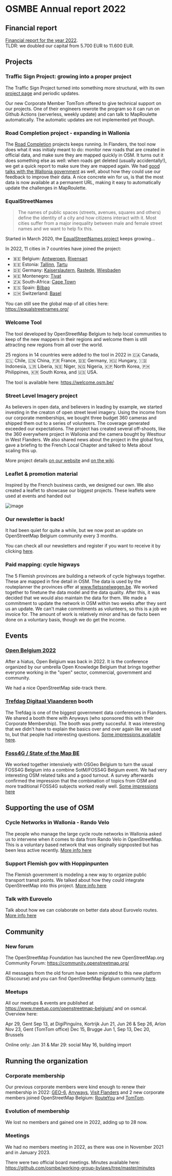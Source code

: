 # OSMBE Annual report 2022


## Financial report

[Financial report for the year 2022](https://github.com/osmbe/working-group-bylaws/blob/master/financial/2022.md).  
TLDR: we doubled our capital from 5.700 EUR to 11.600 EUR.

## Projects

### Traffic Sign Project: growing into a proper project

The Traffic Sign Project turned into something more structural, with its own [project page](https://openstreetmap.be/en/projects/traffic-sign.html) and periodic updates.

Our new Corporate Member TomTom offered to give technical support on our projects. One of their engineers rewrote the program so it can run on Github Actions (serverless, weekly update) and can talk to MapRoulette automatically. The automatic updates are not implemented yet though.



### Road Completion project - expanding in Wallonia

The [Road Completion](https://github.com/osmbe/road-completion/) projects keeps running. In Flanders, the tool now does what it was initialy meant to do: monitor new roads that are created in official data, and make sure they are mapped quickly in OSM. It turns out it does something else as well: when roads get deleted (usually accidentally!), we get a quick report to make sure they are mapped again.
We had [good talks with the Wallonia government](https://hackmd.io/tycokVQsQX2CvFcvCWsWxQ?view) as well, about how they could use our  feedback to improve their data. A nice concrete win for us, is that the most data is now available at a permanent URL, making it easy to automatically update the challenges in MapRoulette. 

### EqualStreetNames

> The names of public spaces (streets, avenues, squares and others) define the identity of a city and how citizens interact with it. Most cities suffer from a major inequality between male and female street names and we want to help fix this.

Started in March 2020, the [EqualStreetNames project](https://github.com/EqualStreetNames/equalstreetnames#readme) keeps growing...

In 2022, 11 cities in 7 countries have joined the project:

- 🇧🇪 Belgium: [Antwerpen](https://antwerpen.equalstreetnames.be/), [Rixensart](https://rixensart.equalstreetnames.be/)
- 🇪🇪 Estonia: [Tallinn](https://tallinn.equalstreetnames.eu/), [Tartu](https://tartu.equalstreetnames.eu/)
- 🇩🇪 Germany: [Kaiserslautern](https://kaiserslautern.equalstreetnames.eu/), [Rastede](https://rastede.equalstreetnames.eu/), [Wiesbaden](https://wiesbaden.equalstreetnames.eu/)
- 🇲🇪 Montenegro: [Tivat](https://tivat.equalstreetnames.eu/)
- 🇿🇦 South-Africa: [Cape Town](https://cape-town.equalstreetnames.org/)
- 🇪🇸 Spain: [Bilbao](https://bilbao.equalstreetnames.eu/)
- 🇨🇭 Switzerland: [Basel](https://basel.equalstreetnames.eu/)

You can still see the global map of all cities here: <https://equalstreetnames.org/>


### Welcome Tool

The tool developed by OpenStreetMap Belgium to help local communities to keep of the new mappers in their regions and welcome them is still attracting new regions from all over the world.

25 regions in 14 countries were added to the tool in 2022 in 🇨🇦 Canada, 🇨🇱 Chile, 🇨🇳 China, 🇫🇷 France, 🇩🇪 Germany, 🇭🇺 Hungary, 🇮🇩 Indonesia, 🇱🇷 Liberia, 🇳🇪 Niger, 🇳🇬 Nigeria, 🇰🇵 North Korea, 🇵🇭 Philippines, 🇰🇷 South Korea, and 🇺🇸 USA.

The tool is available here: <https://welcome.osm.be/>

### Street Level Imagery project

As believers in open data, and believers in leading by example, we started investing in the creaton of open street level imagery. Using the income from our corporate memberships, we bought three budget 360 cameras and shipped them out to a series of volunteers. The coverage generated exceeded our expectations. The project has created several off-shoots, like the 360 everywhere project in Wallonia and the camera bought by Westtour in West Flanders. We also shared news about the project in the global fora, gave a briefing to the French Local Chapter and talked to Meta about scaling this up.

More project details [on our website](https://openstreetmap.be/en/projects/streetlevelimagery.html) and [on the wiki](https://wiki.openstreetmap.org/wiki/WikiProject_Belgium/open_streetlevel_imagery).


### Leaflet & promotion material

Inspired by the French business cards, we designed our own. We also created a leaflet to showcase our biggest projects. These leaflets were used at events and handed out 

![image](https://mcusercontent.com/cc6632a49e784f67574e50269/images/eec4235d-4770-7214-8c68-790d46a57632.png
)

### Our newsletter is back!

It had been quiet for quite a while, but we now post an update on OpenStreetMap Belgium community every 3 months.

You can check all our newsletters and register if you want to receive it by clicking [here](https://us13.campaign-archive.com/home/?u=cc6632a49e784f67574e50269&id=5c2416bba6).

### Paid mapping: cycle higways

The 5 Flemish provinces are building a network of cycle highways together. These are mapped in fine detail in OSM. The data is used by the routeplanner the provinces offer at www.fietssnelwegen.be. We worked together to finetune the data model and the data quality. After this, it was decided that we would also maintain the data for them. We made a commitment to update the network in OSM within two weeks after they sent us an update. We can't make commitments as volunteers, so this is a job we invoice for. The amount of work is relatively minor and has de facto been done on a voluntary basis, though we do get the income.

## Events

### [Open Belgium 2022](https://2022.openbelgium.be/)

After a hiatus, Open Belgium was back in 2022. It is the conference organized by our umbrella Open Knowledge Belgium that brings together everyone working in the "open" sector, commercial, government and community.

We had a nice OpenStreetMap side-track there.

### [Trefdag Digitaal Vlaanderen](https://www.vlaanderen.be/trefdag-vlaanderen-digitaal) booth

The Trefdag is one of the biggest government data conferences in Flanders. We shared a booth there with Anyways (who sponsored this with their Corporate Membership). The booth was pretty succesful. It was interesting that we didn't have to explain the basics over and over again like we used to, but that people had interesting questions. [Some impressions available here](https://hackmd.io/_zXEeOfsTfSE7dB5g_3UpQ?view).


### [Foss4G / State of the Map BE](https://foss4g.be/)

We worked together intensively with OSGeo Belgium to turn the usual FOSS4G Belgium into a combine SotM/FOSS4G Belgium event. We had very interesting OSM related talks and a good turnout. A survey afterwards confirmed the impression that the combination of topics from OSM and more traditional FOSS4G subjects worked really well. [Some impressions here](https://hackmd.io/NEXU7TRqQw6Ysi7WkbMqiA?view)

## Supporting the use of OSM

### Cycle Networks in Wallonia - Rando Velo

The people who manage the large cycle route networks in Wallonia asked us to intervene when it comes to data from Rando Velo in OpenStreetMap. This is a voluntary based network that was originally signposted but has been less active recently. [More info here](https://hackmd.io/XbIaWnZSQNucrSfsNu3J7w)



### Support Flemish gov with Hoppinpunten 

The Flemish government is modeling a new way to organize public transport transit points. We talked about how they could integrate OpenStreetMap into this project. [More info here](
https://hackmd.io/bRqPDuk5Svyb6QQLay5_RA?view)


### Talk with Eurovelo

Talk about how we can colaborate on better data about Eurovelo routes. [More info here](https://hackmd.io/lTJolGoySxGuzjW1mOAGBw?view)





## Community

### New forum

The OpenStreetMap Foundation has launched the new OpenStreetMap.org Community Forum: <https://community.openstreetmap.org/>

All messages from the old forum have been migrated to this new platform (Discourse) and you can find OpenStreetMap Belgium community [here](https://community.openstreetmap.org/c/communities/be/61).

### Meetups

All our meetups & events are published at https://www.meetup.com/openstreetmap-belgium/ and on osmcal. Overview here:

Apr 29, Gent
Sep 13, at DigiPinguïns, Kortrijk
Jun 21, Jun 26 & Sep 26, Arlon
Nov 23, Gent (TomTom office)
Dec 15, Brugge
Jun 1, Sep 13, Dec 20, Brussels

Online only:
Jan 31 & Mar 29: social
May 16, building import


## Running the organization

### Corporate membership

Our previous corporate members were kind enough to renew their membership in 2022: [GEO-6](https://geo6.be/), [Anyways](https://www.anyways.eu/), [Visit Flanders](https://www.visitflanders.com/) and 2 new corporate members joined OpenStreetMap Belgium: [RouteYou](https://www.routeyou.com/) and [TomTom](https://www.tomtom.com/).

### Evolution of membership

We lost no members and gained one in 2022, adding up to 28 now.

### Meetings

We had no members meeting in 2022, as there was one in November 2021 and in January 2023.

There were two official board meetings. Minutes available here: https://github.com/osmbe/working-group-bylaws/tree/master/minutes
